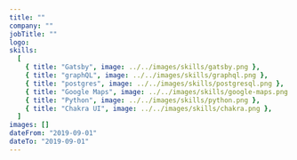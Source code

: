 ```yaml
---
title: ""
company: ""
jobTitle: ""
logo:
skills:
  [
    { title: "Gatsby", image: ../../images/skills/gatsby.png },
    { title: "graphQL", image: ../../images/skills/graphql.png },
    { title: "postgres", image: ../../images/skills/postgresql.png },
    { title: "Google Maps", image: ../../images/skills/google-maps.png },
    { title: "Python", image: ../../images/skills/python.png },
    { title: "Chakra UI", image: ../../images/skills/chakra.png },
  ]
images: []
dateFrom: "2019-09-01"
dateTo: "2019-09-01"
---
```

